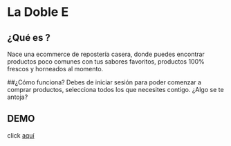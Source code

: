 # La Doble E

## ¿Qué es ?
Nace una ecommerce de repostería casera, donde puedes encontrar productos poco comunes con tus sabores favoritos, productos 100% frescos y horneados al momento.

##¿Cómo funciona?
Debes de iniciar sesión para poder comenzar a comprar productos, selecciona todos los que necesites contigo. ¿Algo se te antoja?




## DEMO
click [aquí](https://ladoble-e.netlify.com)

